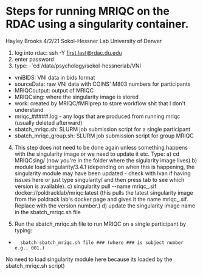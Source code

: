 # Steps for running MRIQC on the RDAC using a singularity container.
Hayley Brooks 4/2/21
Sokol-Hessner Lab
University of Denver

1) log into rdac: ssh -Y first.last@rdac.du.edu
2) enter password
3) type: 
-`cd /data/psychology/sokol-hessnerlab/VNI
-	vniBIDS: VNI data in bids format
-	sourceData:  raw VNI data with COINS' M803 numbers for participants
-	MRIQCoutput: output of MRIQC
-	MRIQCsing: where the singularity image is stored 
-	work: created by MRIQC/fMRIprep to store workflow shit that I don't understand
-	mriqc_#####.log - any logs that are produced from running mriqc (usually deleted afterward)
-	sbatch_mriqc.sh: SLURM job submission script for a single participant
-	sbatch_mriqc_group.sh: SLURM job submission script for group MRIQC
	

4) This step does not need to be done again unless something happens with the singularity image or we need to update it etc. Type:
	a) cd MRIQCsing/ (now you're in the folder where the sigularity image lives)
	b) module load singularity/3.4.1 (depending on when this is happening, the singularity module may have been updated - check with Ivan if having issues here or just type singularity/ and then press tab to see which version is available).
	c) singularity pull --name mriqc_<version>.sif docker://poldracklab/mriqc:latest (this pulls the latest singularity image from the poldrack lab's docker page and gives it the name mriqc_<version>.sif. Replace <version> with the version number.)
	d) update the singularity image name in the sbatch_mriqc.sh file


5) Run the sbatch_mriqc.sh file to run MRIQC on a single participant by typing: 
-		sbatch sbatch_mriqc.sh file ### (where ### is subject number e.g., 001.)
No need to load singularity module here because its loaded by the sbatch_mriqc.sh script)

